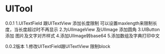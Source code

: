 # UITool
0.0.1
1.UITextField 跟UITextView 添加长度限制
  可以设置maxlength来限制长度，当长度超过时不再显示
2.为UIImageView 及UIImage 添加圆角
3.UIButton 添加 图片及文字对齐样式
4.添加UIImage转base64
5.添加数组及字典打印中文

0.0.2版本
1.修改UITextField跟UITextView 限制block 
